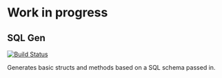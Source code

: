 
# Work in progress

## SQL Gen
[![Build Status](https://travis-ci.org/natebrennand/sql_gen.svg)](https://travis-ci.org/natebrennand/sql_gen)


Generates basic structs and methods based on a SQL schema passed in.


